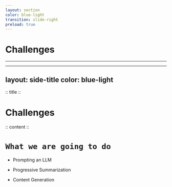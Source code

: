 ```yaml
---
layout: section
color: blue-light
transition: slide-right
preload: true
---
```


# Challenges

<hr>

---
layout: side-title
color: blue-light
---

:: title ::

# Challenges

:: content ::

# `What we are going to do`

<v-clicks>

- Prompting an LLM

- Progressive Summarization

- Content Generation

</v-clicks>